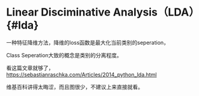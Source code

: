 Linear Disciminative Analysis（LDA）{#lda}
==================================

一种特征降维方法，降维的loss函数是最大化当前类别的seperation，

Class Seperation大致的概念是类别的分离程度。

看这篇文章就够了，https://sebastianraschka.com/Articles/2014_python_lda.html

维基百科讲得太晦涩，而且图很少，不建议上来直接就看。